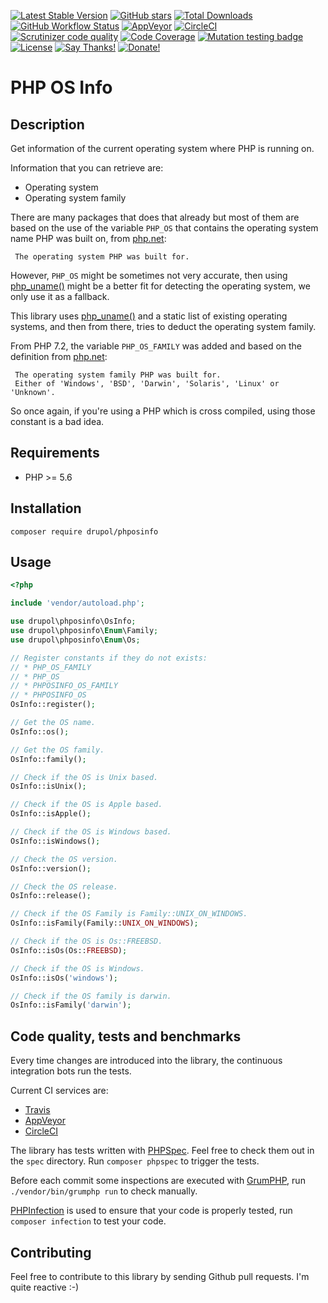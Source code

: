[![Latest Stable Version](https://img.shields.io/packagist/v/drupol/phposinfo.svg?style=flat-square)](https://packagist.org/packages/drupol/phposinfo)
 [![GitHub stars](https://img.shields.io/github/stars/drupol/phposinfo.svg?style=flat-square)](https://packagist.org/packages/drupol/phposinfo)
 [![Total Downloads](https://img.shields.io/packagist/dt/drupol/phposinfo.svg?style=flat-square)](https://packagist.org/packages/drupol/phposinfo)
 [![GitHub Workflow Status](https://img.shields.io/github/workflow/status/drupol/phposinfo/Continuous%20Integration?style=flat-square)](https://github.com/drupol/phposinfo/actions)
 [![AppVeyor](https://img.shields.io/appveyor/ci/drupol/phposinfo.svg?style=flat-square)](https://ci.appveyor.com/project/drupol/phposinfo)
 [![CircleCI](https://img.shields.io/circleci/build/github/drupol/phposinfo/master.svg?style=flat-square)](https://circleci.com/gh/drupol/phposinfo)
 [![Scrutinizer code quality](https://img.shields.io/scrutinizer/quality/g/drupol/phposinfo/master.svg?style=flat-square)](https://scrutinizer-ci.com/g/drupol/phposinfo/?branch=master)
 [![Code Coverage](https://img.shields.io/scrutinizer/coverage/g/drupol/phposinfo/master.svg?style=flat-square)](https://scrutinizer-ci.com/g/drupol/phposinfo/?branch=master)
 [![Mutation testing badge](https://badge.stryker-mutator.io/github.com/drupol/phposinfo/master)](https://stryker-mutator.github.io)
 [![License](https://img.shields.io/packagist/l/drupol/phposinfo.svg?style=flat-square)](https://packagist.org/packages/drupol/phposinfo)
 [![Say Thanks!](https://img.shields.io/badge/Say-thanks-brightgreen.svg?style=flat-square)](https://saythanks.io/to/drupol)
 [![Donate!](https://img.shields.io/badge/Donate-Paypal-brightgreen.svg?style=flat-square)](https://paypal.me/drupol)
 
# PHP OS Info

## Description

Get information of the current operating system where PHP is running on.

Information that you can retrieve are:

* Operating system
* Operating system family

There are many packages that does that already but most of them are based on
the use of the variable `PHP_OS` that contains the operating system name PHP was 
built on, from [php.net](https://www.php.net/manual/en/reserved.constants.php):

     The operating system PHP was built for.

However, `PHP_OS` might be sometimes not very accurate, then using
[php_uname()](https://php.net/php_uname) might be a better fit for detecting the
operating system, we only use it as a fallback.

This library uses [php_uname()](https://php.net/php_uname) and a static list of
existing operating systems, and then from there, tries to deduct the operating
system family.

From PHP 7.2, the variable `PHP_OS_FAMILY` was added and based on the definition
from [php.net](https://www.php.net/manual/en/reserved.constants.php):

     The operating system family PHP was built for.
     Either of 'Windows', 'BSD', 'Darwin', 'Solaris', 'Linux' or 'Unknown'. 

So once again, if you're using a PHP which is cross compiled, using those
constant is a bad idea.

## Requirements

* PHP >= 5.6

## Installation

```composer require drupol/phposinfo```

## Usage

```php
<?php

include 'vendor/autoload.php';

use drupol\phposinfo\OsInfo;
use drupol\phposinfo\Enum\Family;
use drupol\phposinfo\Enum\Os;

// Register constants if they do not exists:
// * PHP_OS_FAMILY
// * PHP_OS
// * PHPOSINFO_OS_FAMILY
// * PHPOSINFO_OS
OsInfo::register();

// Get the OS name.
OsInfo::os();

// Get the OS family.
OsInfo::family();

// Check if the OS is Unix based.
OsInfo::isUnix();

// Check if the OS is Apple based.
OsInfo::isApple();

// Check if the OS is Windows based.
OsInfo::isWindows();

// Check the OS version.
OsInfo::version();

// Check the OS release.
OsInfo::release();

// Check if the OS Family is Family::UNIX_ON_WINDOWS.
OsInfo::isFamily(Family::UNIX_ON_WINDOWS);

// Check if the OS is Os::FREEBSD.
OsInfo::isOs(Os::FREEBSD);

// Check if the OS is Windows.
OsInfo::isOs('windows');

// Check if the OS family is darwin.
OsInfo::isFamily('darwin');
```

## Code quality, tests and benchmarks

Every time changes are introduced into the library, the continuous integration bots run the tests.

Current CI services are:

* [Travis](https://travis-ci.org/drupol/phposinfo)
* [AppVeyor](https://ci.appveyor.com/project/drupol/phposinfo)
* [CircleCI](https://circleci.com/gh/drupol/phposinfo)

The library has tests written with [PHPSpec](http://www.phpspec.net/).
Feel free to check them out in the `spec` directory. Run `composer phpspec` to trigger the tests.

Before each commit some inspections are executed with [GrumPHP](https://github.com/phpro/grumphp), run `./vendor/bin/grumphp run` to check manually.

[PHPInfection](https://github.com/infection/infection) is used to ensure that your code is properly tested, run `composer infection` to test your code.

## Contributing

Feel free to contribute to this library by sending Github pull requests. I'm quite reactive :-)
